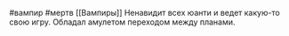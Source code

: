 #вампир #мертв
[[Вампиры]]
Ненавидит всех юанти и ведет какую-то свою игру.
Обладал амулетом переходом между планами. 